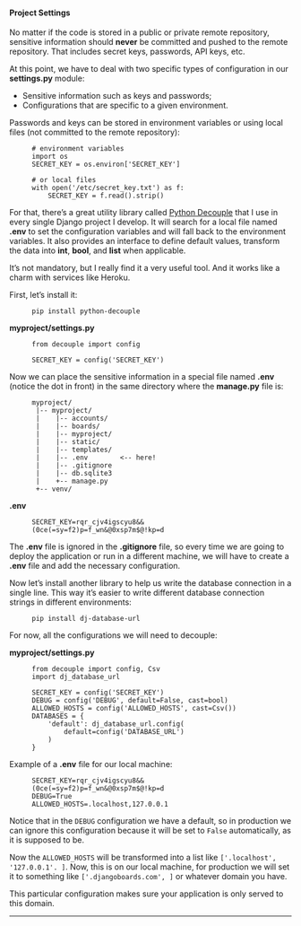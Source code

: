 #### Project Settings

No matter if the code is stored in a public or private remote repository, sensitive information should **never** be committed and pushed to the remote repository. That includes secret keys, passwords, API keys, etc.

At this point, we have to deal with two specific types of configuration in our **settings.py** module:

*   Sensitive information such as keys and passwords;
*   Configurations that are specific to a given environment.

Passwords and keys can be stored in environment variables or using local files (not committed to the remote repository):

<figure class="highlight">

```
# environment variables
import os
SECRET_KEY = os.environ['SECRET_KEY']

# or local files
with open('/etc/secret_key.txt') as f:
    SECRET_KEY = f.read().strip()
```

</figure>

For that, there’s a great utility library called [Python Decouple](/2015/11/26/package-of-the-week-python-decouple.html) that I use in every single Django project I develop. It will search for a local file named **.env** to set the configuration variables and will fall back to the environment variables. It also provides an interface to define default values, transform the data into **int**, **bool**, and **list** when applicable.

It’s not mandatory, but I really find it a very useful tool. And it works like a charm with services like Heroku.

First, let’s install it:

<figure class="highlight">

```
pip install python-decouple
```

</figure>

**myproject/settings.py**

<figure class="highlight">

```
from decouple import config

SECRET_KEY = config('SECRET_KEY')
```

</figure>

Now we can place the sensitive information in a special file named **.env** (notice the dot in front) in the same directory where the **manage.py** file is:

<figure class="highlight">

```
myproject/
 |-- myproject/
 |    |-- accounts/
 |    |-- boards/
 |    |-- myproject/
 |    |-- static/
 |    |-- templates/
 |    |-- .env        <-- here!
 |    |-- .gitignore
 |    |-- db.sqlite3
 |    +-- manage.py
 +-- venv/
```

</figure>

**.env**

<figure class="highlight">

```
SECRET_KEY=rqr_cjv4igscyu8&&(0ce(=sy=f2)p=f_wn&@0xsp7m$@!kp=d
```

</figure>

The **.env** file is ignored in the **.gitignore** file, so every time we are going to deploy the application or run in a different machine, we will have to create a **.env** file and add the necessary configuration.

Now let’s install another library to help us write the database connection in a single line. This way it’s easier to write different database connection strings in different environments:

<figure class="highlight">

```
pip install dj-database-url
```

</figure>

For now, all the configurations we will need to decouple:

**myproject/settings.py**

<figure class="highlight">

```
from decouple import config, Csv
import dj_database_url

SECRET_KEY = config('SECRET_KEY')
DEBUG = config('DEBUG', default=False, cast=bool)
ALLOWED_HOSTS = config('ALLOWED_HOSTS', cast=Csv())
DATABASES = {
    'default': dj_database_url.config(
        default=config('DATABASE_URL')
    )
}
```

</figure>

Example of a **.env** file for our local machine:

<figure class="highlight">

```
SECRET_KEY=rqr_cjv4igscyu8&&(0ce(=sy=f2)p=f_wn&@0xsp7m$@!kp=d
DEBUG=True
ALLOWED_HOSTS=.localhost,127.0.0.1
```

</figure>

Notice that in the `DEBUG` configuration we have a default, so in production we can ignore this configuration because it will be set to `False` automatically, as it is supposed to be.

Now the `ALLOWED_HOSTS` will be transformed into a list like `['.localhost', '127.0.0.1'. ]`. Now, this is on our local machine, for production we will set it to something like `['.djangoboards.com', ]` or whatever domain you have.

This particular configuration makes sure your application is only served to this domain.

* * *